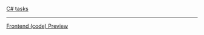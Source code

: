 [ C# tasks](https://github.com/kraken97/PrimiteMenyaNaRabotu/blob/master/Program.cs)
___
[Frontend (code) ](https://github.com/kraken97/AzureSite/tree/gh-pages/builds)
[Preview](https://kraken97.github.io/AzureSite/builds/)
